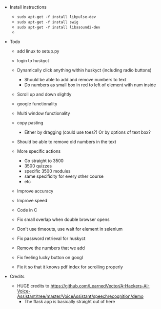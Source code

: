 * Install instructions
    * ```sudo apt-get -Y install libpulse-dev```
    * ```sudo apt-get -Y install swig```
    * ```sudo apt-get -Y install libasound2-dev```
    * 
* Todo
    * add linux to setup.py


    * login to huskyct
    * Dynamically click anything within huskyct (including radio buttons)
        * Should be able to add and remove numbers to text
        * Do numbers as small box in red to left of element with num inside
    * Scroll up and down slightly
    * google functionality
    * Multi window functionality
    * copy pasting
        * Either by dragging (could use toes?) Or by options of text box?


    * Should be able to remove old numbers in the text

    * More specific actions
        * Go straight to 3500
        * 3500 quizzes
        * specific 3500 modules
        * same specificity for every other course
        * etc
    * Improve accuracy
    * Improve speed
    * Code in C
    * Fix small overlap when double browser opens
    * Don't use timeouts, use wait for element in selenium
    * Fix password retrieval for huskyct
    * Remove the numbers that we add
    * Fix feeling lucky button on googl
    * Fix it so that it knows pdf index for scrolling properly

* Credits
    * HUGE credits to https://github.com/LearnedVector/A-Hackers-AI-Voice-Assistant/tree/master/VoiceAssistant/speechrecognition/demo
        * The flask app is basically straight out of here
